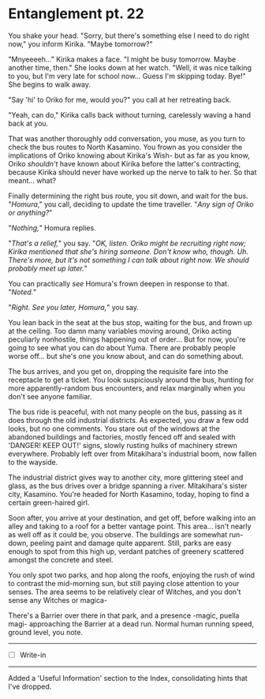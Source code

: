 # Entanglement pt. 22

You shake your head. "Sorry, but there's something else I need to do right now," you inform Kirika. "Maybe tomorrow?"

"Mnyeeeeh..." Kirika makes a face. "I might be busy tomorrow. Maybe another time, then." She looks down at her watch. "Well, it was nice talking to you, but I'm very late for school now\... Guess I'm skipping today. Bye!" She begins to walk away.

"Say 'hi' to Oriko for me, would you?" you call at her retreating back.

"Yeah, can do," Kirika calls back without turning, carelessly waving a hand back at you.

That was another thoroughly odd conversation, you muse, as you turn to check the bus routes to North Kasamino. You frown as you consider the implications of Oriko knowing about Kirika's Wish- but as far as you know, Oriko *shouldn't* have known about Kirika before the latter's contracting, because Kirika should never have worked up the nerve to talk to her. So that meant... what?

Finally determining the right bus route, you sit down, and wait for the bus. "*Homura*," you call, deciding to update the time traveller. "*Any sign of Oriko or anything?*"

"*Nothing,*" Homura replies.

"*That's a relief,*" you say. "*OK, listen. Oriko might be recruiting right now; Kirika mentioned that she's hiring someone. Don't know who, though. Uh. There's more, but it's not something I can talk about right now. We should probably meet up later.*"

You can practically *see* Homura's frown deepen in response to that. "*Noted.*"

"*Right. See you later, Homura,*" you say.

You lean back in the seat at the bus stop, waiting for the bus, and frown up at the ceiling. Too damn many variables moving around, Oriko acting peculiarly nonhostile, things happening out of order... But for now, you're going to see what you can do about Yuma. There are probably people worse off... but she's one you know about, and can do something about.

The bus arrives, and you get on, dropping the requisite fare into the receptacle to get a ticket. You look suspiciously around the bus, hunting for more apparently-random bus encounters, and relax marginally when you don't see anyone familiar.

The bus ride is peaceful, with not many people on the bus, passing as it does through the old industrial districts. As expected, you draw a few odd looks, but no one comments. You stare out of the windows at the abandoned buildings and factories, mostly fenced off and sealed with 'DANGER! KEEP OUT!' signs, slowly rusting hulks of machinery strewn everywhere. Probably left over from Mitakihara's industrial boom, now fallen to the wayside.

The industrial district gives way to another city, more glittering steel and glass, as the bus drives over a bridge spanning a river. Mitakihara's sister city, Kasamino. You're headed for North Kasamino, today, hoping to find a certain green-haired girl.

Soon after, you arrive at your destination, and get off, before walking into an alley and taking to a roof for a better vantage point. This area... isn't nearly as well off as it could be, you observe. The buildings are somewhat run-down, peeling paint and damage quite apparent. Still, parks are easy enough to spot from this high up, verdant patches of greenery scattered amongst the concrete and steel.

You only spot two parks, and hop along the roofs, enjoying the rush of wind to contrast the mid-morning sun, but still paying close attention to your senses. The area seems to be relatively clear of Witches, and you don't sense any Witches or magica-

There's a Barrier over there in that park, and a presence -magic, puella magi- approaching the Barrier at a dead run. Normal human running speed, ground level, you note.

---

- [ ] Write-in

---

Added a 'Useful Information' section to the Index, consolidating hints that I've dropped.
